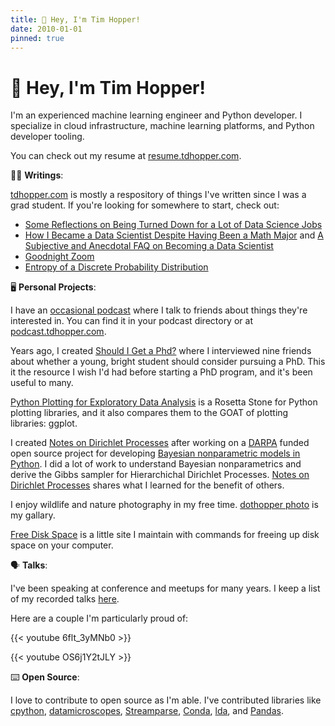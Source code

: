 ```yaml
---
title: 👋 Hey, I'm Tim Hopper! 
date: 2010-01-01
pinned: true
---
```


# 👋 Hey, I'm Tim Hopper! 

I'm an experienced machine learning engineer and Python developer. I specialize in cloud infrastructure, machine learning platforms, and Python developer tooling.  

You can check out my resume at [resume.tdhopper.com](https://resume.tdhopper.com). 

✍🏻 **Writings**:

[tdhopper.com](https://tdhopper.com) is mostly a respository of things I've written since I was a grad student. If you're looking for somewhere to start, check out:

* [Some Reflections on Being Turned Down for a Lot of Data Science Jobs](https://tdhopper.com/blog/some-reflections-on-being-turned-down-for-a-lot-of-data-science-jobs/)
* [How I Became a Data Scientist Despite Having Been a Math Major](https://tdhopper.com/blog/how-i-became-a-data-scientist/) and [A Subjective and Anecdotal FAQ on Becoming a Data Scientist](https://tdhopper.com/blog/faq/)
* [Goodnight Zoom](https://tdhopper.com/blog/goodnight-zoom/)
* [Entropy of a Discrete Probability Distribution](https://tdhopper.com/blog/entropy-of-a-discrete-probability-distribution/)
  
🖥️ **Personal Projects**: 

I have an [occasional podcast](https://podcast.tdhopper.com) where I talk to friends about things they're interested in. You can find it in your podcast directory or at [podcast.tdhopper.com](https://podcast.tdhopper.com). 

Years ago, I created [Should I Get a Phd?](https://shouldigetaphd.com) where I interviewed nine friends about whether a young, bright student should consider pursuing a PhD. This it the resource I wish I'd had before starting a PhD program, and it's been useful to many.

[Python Plotting for Exploratory Data Analysis](https://pythonplot.com) is a Rosetta Stone for Python plotting libraries, and it also compares them to the GOAT of plotting libraries: ggplot.

I created [Notes on Dirichlet Processes](https://dp.tdhopper.com) after working on a [DARPA](https://www.darpa.mil) funded open source project for developing [Bayesian nonparametric models in Python](http://datamicroscopes.github.io). I did a lot of work to understand Bayesian nonparametrics and derive the Gibbs sampler for Hierarchichal Dirichlet Processes. [Notes on Dirichlet Processes](https://dp.tdhopper.com) shares what I learned for the benefit of others.

I enjoy wildlife and nature photography in my free time. [dothopper photo](https://photos.tdhopper.com) is my gallary. 

[Free Disk Space](https://freespace.tdhopper.com) is a little site I maintain with commands for freeing up disk space on your computer.   

🗣️ **Talks**:

I've been speaking at conference and meetups for many years. I keep a list of my recorded talks [here](http://tdhopper.com/talks/). 

Here are a couple I'm particularly proud of: 

{{< youtube 6flt_3yMNb0 >}}

{{< youtube OS6j1Y2tJLY >}}

⌨️ **Open Source**: 

I love to contribute to open source as I'm able. I've contributed libraries like
[cpython](https://github.com/python/cpython/commits?author=tdhopper),
[datamicroscopes](https://datamicroscopes.github.io/),
[Streamparse](https://github.com/parsely/streamparse/commits?author=tdhopper),
[Conda](https://github.com/conda/conda/commits?author=tdhopper),
[lda](https://github.com/ariddell/lda/commits?author=tdhopper),
and
[Pandas](https://github.com/pandas-dev/pandas/commits?author=tdhopper).
